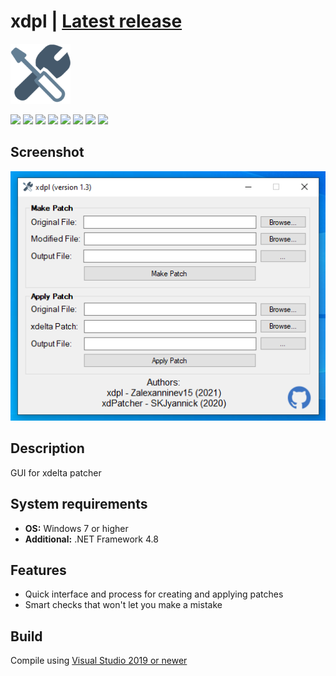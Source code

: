 # xdpl | [Latest release](https://github.com/Zalexanninev15/xdpl/releases/latest)

![](https://github.com/Zalexanninev15/xdpl/blob/master/logo.png?raw=true)

[![](https://img.shields.io/badge/OS-Windows-informational?logo=windows)](https://github.com/Zalexanninev15/xdpl)
[![](https://img.shields.io/badge/written_on-.NET_Framework_4.8-4E2ACD.svg?logo=dotnet)](https://dotnet.microsoft.com/download/dotnet-framework/net48)
[![](https://img.shields.io/github/v/release/Zalexanninev15/xdpl)](https://github.com/Zalexanninev15/xdpl/releases/latest)
[![](https://img.shields.io/github/downloads/Zalexanninev15/xdpl/total.svg)](https://github.com/Zalexanninev15/xdpl/releases)
[![](https://img.shields.io/github/last-commit/Zalexanninev15/xdpl)](https://github.com/Zalexanninev15/xdpl/commits/master)
[![](https://img.shields.io/github/stars/Zalexanninev15/xdpl.svg)](https://github.com/Zalexanninev15/xdpl/stargazers)
[![](https://img.shields.io/badge/license-GPLv3-ligthgreen.svg)](LICENSE)
[![](https://img.shields.io/badge/donate-Buy_Me_a_Coffee-F94400.svg)](https://zalexanninev15.jimdofree.com/buy-me-a-coffee)

## Screenshot
![](https://github.com/Zalexanninev15/xdpl/blob/master/screenshot.png?raw=true)

## Description
GUI for xdelta patcher

## System requirements
* **OS:** Windows 7 or higher
* **Additional:** .NET Framework 4.8

## Features

* Quick interface and process for creating and applying patches
* Smart checks that won't let you make a mistake

## Build
Compile using [Visual Studio 2019 or newer](https://visualstudio.microsoft.com/vs)
